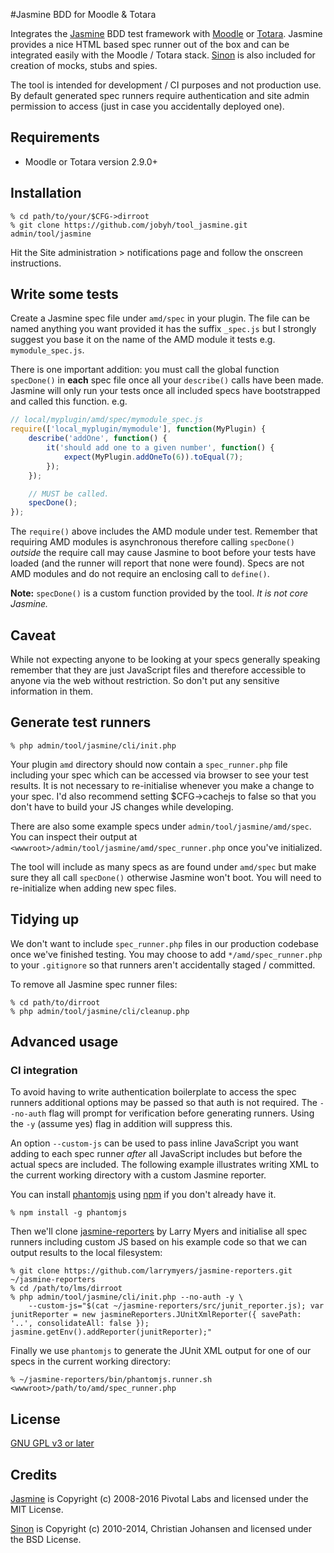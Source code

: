 #Jasmine BDD for Moodle & Totara

Integrates the [Jasmine](https://github.com/jasmine/jasmine) BDD test framework with [Moodle](https://moodle.org/) or [Totara](https://www.totaralms.com/). Jasmine provides a nice HTML based spec runner out of the box and can be integrated easily with the Moodle / Totara stack. [Sinon](http://sinonjs.org/) is also included for creation of mocks, stubs and spies.

The tool is intended for development / CI purposes and not production use. By default generated spec runners require authentication and site admin permission to access (just in case you accidentally deployed one).

## Requirements
- Moodle or Totara version 2.9.0+

## Installation

```
% cd path/to/your/$CFG->dirroot
% git clone https://github.com/jobyh/tool_jasmine.git admin/tool/jasmine
```

Hit the Site administration > notifications page and follow the onscreen instructions.

## Write some tests
Create a Jasmine spec file under `amd/spec` in your plugin. The file can be named anything you want provided it has the suffix `_spec.js` but I strongly suggest you base it on the name of the AMD module it tests e.g. `mymodule_spec.js`.

There is one important addition: you must call the global function `specDone()` in **each** spec file once all your `describe()` calls have been made. Jasmine will only run your tests once all included specs have bootstrapped and called this function. e.g.

```javascript
// local/myplugin/amd/spec/mymodule_spec.js
require(['local_myplugin/mymodule'], function(MyPlugin) {
	describe('addOne', function() {
		it('should add one to a given number', function() {
			expect(MyPlugin.addOneTo(6)).toEqual(7);
		});
	});

	// MUST be called.
	specDone();
});
```

The `require()` above includes the AMD module under test. Remember that requiring AMD modules is asynchronous therefore calling `specDone()` *outside* the require call may cause Jasmine to boot before your tests have loaded (and the runner will report that none were found). Specs are not AMD modules and do not require an enclosing call to `define()`.

**Note:** `specDone()` is a custom function provided by the tool. *It is not core Jasmine.*

## Caveat
While not expecting anyone to be looking at your specs generally speaking remember that they are just JavaScript files and therefore accessible to anyone via the web without restriction. So don't put any sensitive information in them.

## Generate test runners

```
% php admin/tool/jasmine/cli/init.php
```

Your plugin `amd` directory should now contain a `spec_runner.php` file including your spec which can be accessed via browser to see your test results. It is not necessary to re-initialise whenever you make a change to your spec. I'd also recommend setting $CFG->cachejs to false so that you don't have to build your JS changes while developing.

There are also some example specs under `admin/tool/jasmine/amd/spec`. You can inspect their output at `<wwwroot>/admin/tool/jasmine/amd/spec_runner.php` once you've initialized.

The tool will include as many specs as are found under `amd/spec` but make sure they all call `specDone()` otherwise Jasmine won't boot. You will need to re-initialize when adding new spec files.

## Tidying up
We don't want to include `spec_runner.php` files in our production codebase once we've finished testing. You may choose to add `*/amd/spec_runner.php` to your `.gitignore` so that runners aren't accidentally staged / committed.

To remove all Jasmine spec runner files:

```
% cd path/to/dirroot
% php admin/tool/jasmine/cli/cleanup.php
```

## Advanced usage
### CI integration
To avoid having to write authentication boilerplate to access the spec runners additional options may be passed so that auth is not required. The `--no-auth` flag will prompt for verification before generating runners. Using the `-y` (assume yes) flag in addition will suppress this.

An option `--custom-js` can be used to pass inline JavaScript you want adding to each spec runner *after*
all JavaScript includes but before the actual specs are included. The following example illustrates writing XML to the current working directory with a custom Jasmine reporter.

You can install [phantomjs](http://phantomjs.org/) using [npm](https://www.npmjs.com/) if you don't already have it.

```
% npm install -g phantomjs
```

Then we'll clone [jasmine-reporters](https://github.com/larrymyers/jasmine-reporters) by Larry Myers and initialise all spec runners including custom JS based on his example code so that we can output results to the local filesystem:

```
% git clone https://github.com/larrymyers/jasmine-reporters.git ~/jasmine-reporters
% cd /path/to/lms/dirroot
% php admin/tool/jasmine/cli/init.php --no-auth -y \
    --custom-js="$(cat ~/jasmine-reporters/src/junit_reporter.js); var junitReporter = new jasmineReporters.JUnitXmlReporter({ savePath: '..', consolidateAll: false }); jasmine.getEnv().addReporter(junitReporter);"
```

Finally we use `phantomjs` to generate the JUnit XML output for one of our specs in the current working directory:

```
% ~/jasmine-reporters/bin/phantomjs.runner.sh <wwwroot>/path/to/amd/spec_runner.php
```

## License
[GNU GPL v3 or later](http://www.gnu.org/copyleft/gpl.html)

## Credits
[Jasmine](https://github.com/jasmine/jasmine) is Copyright (c) 2008-2016 Pivotal Labs and licensed under the MIT License.

[Sinon](http://sinonjs.org/) is Copyright (c) 2010-2014, Christian Johansen and licensed under the BSD License.
